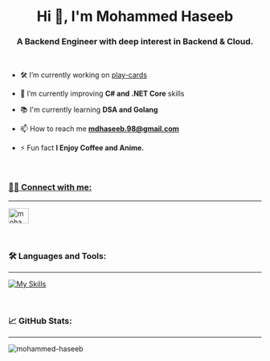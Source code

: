 <h1 align="center">Hi 👋, I'm Mohammed Haseeb</h1>
<h3 align="center">A Backend Engineer with deep interest in Backend & Cloud.</h3>

<br>


- 🛠 I’m currently working on [play-cards](https://github.com/mohammed-haseeb/play-cards)

- 🚀 I’m currently improving **C# and .NET Core** skills

- 📚 I'm currently learning **DSA and Golang**

- 📫 How to reach me **mdhaseeb.98@gmail.com**

- ⚡ Fun fact **I Enjoy Coffee and Anime.**

<br>


<h3 align="left"><u>🤝🏻 Connect with me:</u></h3>
<hr size="10" noshade/>
<p align="left">
<a href="https://linkedin.com/in/mohammed-haseeb98" target="blank"><img align="center" src="https://raw.githubusercontent.com/rahuldkjain/github-profile-readme-generator/master/src/images/icons/Social/linked-in-alt.svg" alt="mohammed-haseeb98" height="30" width="40" /></a>
</p>
<br>

<h3 align="left">🛠 Languages and Tools:</h3>
<hr size="10" noshade/>

[![My Skills](https://skillicons.dev/icons?i=cs,cpp,dotnet,git,github,aws,gcp,postman,terraform,python,visualstudio,vscode,linux,windows)](https://skillicons.dev)

<br>
<h3>📈 GitHub Stats:</h3>
<hr size="10" noshade/>
<p><img align="center" src="https://github-readme-streak-stats.herokuapp.com/?user=mohammed-haseeb&" alt="mohammed-haseeb" /></p>
